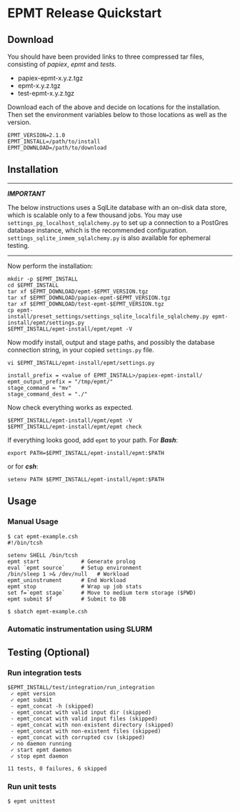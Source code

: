 # EPMT Release Quickstart

## Download
You should have been provided links to three compressed tar files, consisting of *papiex*, *epmt* and *tests*.

 - papiex-epmt-x.y.z.tgz 
 - epmt-x.y.z.tgz        
 - test-epmt-x.y.z.tgz   
 
Download each of the above and decide on locations for the installation. Then set the environment variables below to those locations as well as the version.

```
EPMT_VERSION=2.1.0
EPMT_INSTALL=/path/to/install
EPMT_DOWNLOAD=/path/to/download
```

## Installation

---
***IMPORTANT***

The below instructions uses a SqlLite database with an on-disk data store, which is scalable only to a few thousand jobs. You may use `settings_pg_localhost_sqlalchemy.py` to set up a connection to a PostGres database instance, which is the recommended configuration. `settings_sqlite_inmem_sqlalchemy.py` is also available for ephemeral testing.

---

Now perform the installation:

```
mkdir -p $EPMT_INSTALL
cd $EPMT_INSTALL
tar xf $EPMT_DOWNLOAD/epmt-$EPMT_VERSION.tgz
tar xf $EPMT_DOWNLOAD/papiex-epmt-$EPMT_VERSION.tgz
tar xf $EPMT_DOWNLOAD/test-epmt-$EPMT_VERSION.tgz
cp epmt-install/preset_settings/settings_sqlite_localfile_sqlalchemy.py epmt-install/epmt/settings.py
$EPMT_INSTALL/epmt-install/epmt/epmt -V
```


Now modify install, output and stage paths, and possibly the database connection string, in your copied `settings.py` file.

`vi $EPMT_INSTALL/epmt-install/epmt/settings.py`

```
install_prefix = <value of EPMT_INSTALL>/papiex-epmt-install/
epmt_output_prefix = "/tmp/epmt/"
stage_command = "mv"
stage_command_dest = "./"
```

Now check everything works as expected.

```
$EPMT_INSTALL/epmt-install/epmt/epmt -V
$EPMT_INSTALL/epmt-install/epmt/epmt check
```

If everything looks good, add `epmt` to your path. For ***Bash***:
```
export PATH=$EPMT_INSTALL/epmt-install/epmt:$PATH
```
or for ***csh***:
```
setenv PATH $EPMT_INSTALL/epmt-install/epmt:$PATH
```
## Usage

### Manual Usage

```
$ cat epmt-example.csh
#!/bin/tcsh

setenv SHELL /bin/tcsh
epmt start             # Generate prolog
eval `epmt source`     # Setup environment
/bin/sleep 1 >& /dev/null   # Workload
epmt_uninstrument      # End Workload
epmt stop              # Wrap up job stats
set f=`epmt stage`     # Move to medium term storage ($PWD)
epmt submit $f         # Submit to DB

$ sbatch epmt-example.csh
```

### Automatic instrumentation using SLURM


## Testing (Optional)

### Run integration tests
```
$EPMT_INSTALL/test/integration/run_integration 
 ✓ epmt version
 ✓ epmt submit
 - epmt_concat -h (skipped)
 - epmt_concat with valid input dir (skipped)
 - epmt_concat with valid input files (skipped)
 - epmt_concat with non-existent directory (skipped)
 - epmt_concat with non-existent files (skipped)
 - epmt_concat with corrupted csv (skipped)
 ✓ no daemon running
 ✓ start epmt daemon
 ✓ stop epmt daemon

11 tests, 0 failures, 6 skipped
```

### Run unit tests
```
$ epmt unittest
```


